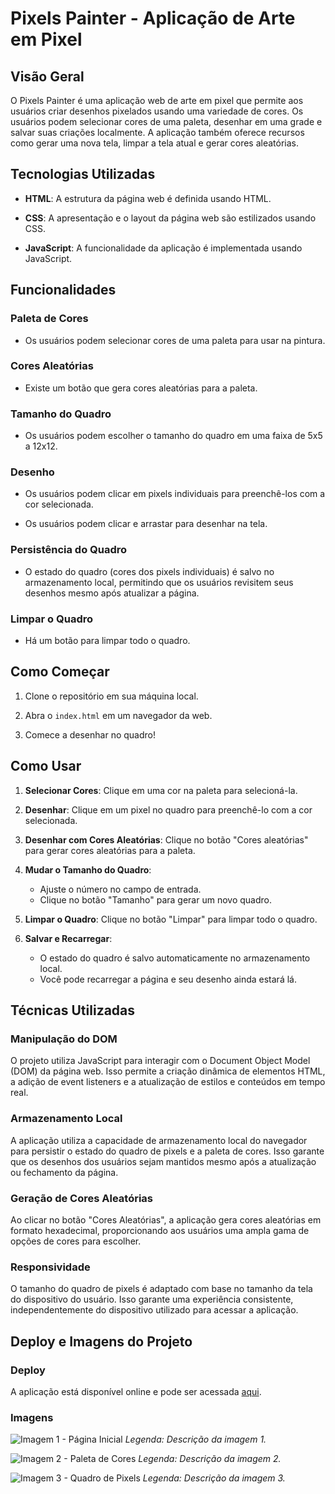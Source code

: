 # Pixels Painter - Aplicação de Arte em Pixel

## Visão Geral

O Pixels Painter é uma aplicação web de arte em pixel que permite aos usuários criar desenhos pixelados usando uma variedade de cores. Os usuários podem selecionar cores de uma paleta, desenhar em uma grade e salvar suas criações localmente. A aplicação também oferece recursos como gerar uma nova tela, limpar a tela atual e gerar cores aleatórias.

## Tecnologias Utilizadas

- **HTML**: A estrutura da página web é definida usando HTML.

- **CSS**: A apresentação e o layout da página web são estilizados usando CSS.

- **JavaScript**: A funcionalidade da aplicação é implementada usando JavaScript.

## Funcionalidades

### Paleta de Cores

- Os usuários podem selecionar cores de uma paleta para usar na pintura.

### Cores Aleatórias

- Existe um botão que gera cores aleatórias para a paleta.

### Tamanho do Quadro

- Os usuários podem escolher o tamanho do quadro em uma faixa de 5x5 a 12x12.

### Desenho

- Os usuários podem clicar em pixels individuais para preenchê-los com a cor selecionada.

- Os usuários podem clicar e arrastar para desenhar na tela.

### Persistência do Quadro

- O estado do quadro (cores dos pixels individuais) é salvo no armazenamento local, permitindo que os usuários revisitem seus desenhos mesmo após atualizar a página.

### Limpar o Quadro

- Há um botão para limpar todo o quadro.

## Como Começar

1. Clone o repositório em sua máquina local.

2. Abra o `index.html` em um navegador da web.

3. Comece a desenhar no quadro!

## Como Usar

1. **Selecionar Cores**: Clique em uma cor na paleta para selecioná-la.

2. **Desenhar**: Clique em um pixel no quadro para preenchê-lo com a cor selecionada.

3. **Desenhar com Cores Aleatórias**: Clique no botão "Cores aleatórias" para gerar cores aleatórias para a paleta.

4. **Mudar o Tamanho do Quadro**:
   - Ajuste o número no campo de entrada.
   - Clique no botão "Tamanho" para gerar um novo quadro.

5. **Limpar o Quadro**: Clique no botão "Limpar" para limpar todo o quadro.

6. **Salvar e Recarregar**:
   - O estado do quadro é salvo automaticamente no armazenamento local.
   - Você pode recarregar a página e seu desenho ainda estará lá.

## Técnicas Utilizadas

### Manipulação do DOM

O projeto utiliza JavaScript para interagir com o Document Object Model (DOM) da página web. Isso permite a criação dinâmica de elementos HTML, a adição de event listeners e a atualização de estilos e conteúdos em tempo real.

### Armazenamento Local

A aplicação utiliza a capacidade de armazenamento local do navegador para persistir o estado do quadro de pixels e a paleta de cores. Isso garante que os desenhos dos usuários sejam mantidos mesmo após a atualização ou fechamento da página.

### Geração de Cores Aleatórias

Ao clicar no botão "Cores Aleatórias", a aplicação gera cores aleatórias em formato hexadecimal, proporcionando aos usuários uma ampla gama de opções de cores para escolher.

### Responsividade

O tamanho do quadro de pixels é adaptado com base no tamanho da tela do dispositivo do usuário. Isso garante uma experiência consistente, independentemente do dispositivo utilizado para acessar a aplicação.

## Deploy e Imagens do Projeto

### Deploy

A aplicação está disponível online e pode ser acessada [aqui](link_do_projeto).

### Imagens

![Imagem 1 - Página Inicial](imagem_1.png)
*Legenda: Descrição da imagem 1.*

![Imagem 2 - Paleta de Cores](imagem_2.png)
*Legenda: Descrição da imagem 2.*

![Imagem 3 - Quadro de Pixels](imagem_3.png)
*Legenda: Descrição da imagem 3.*
